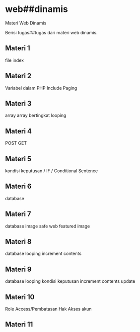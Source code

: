 # web##dinamis
Materi Web Dinamis

Berisi tugas##tugas dari materi web dinamis. 

## Materi 1
file index
## Materi 2
Variabel dalam PHP
Include
Paging
## Materi 3
array
array bertingkat
looping
## Materi 4
POST
GET
## Materi 5
kondisi keputusan / IF / Conditional Sentence
## Materi 6
database
## Materi 7
database
image safe web
featured image
## Materi 8
database
looping
increment
contents
## Materi 9
database
looping
kondisi keputusan
increment
contents
update
## Materi 10
Role Access/Pembatasan Hak Akses akun
## Materi 11
